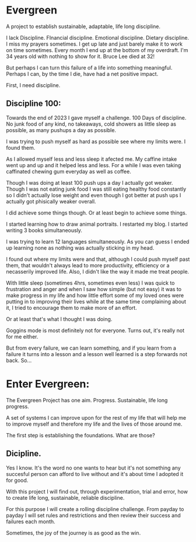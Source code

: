 # Evergreen

A project to establish sustainable, adaptable, life long discipline.

I lack Discipline. FInancial discipline. Emotional discipline. Dietary discipline. I miss my prayers sometimes. I get up late and just barely make it to work on time sometimes. Every month I end up at the bottom of my overdraft. I'm 34 years old with nothing to show for it. Bruce Lee died at 32!

But perhaps I can turn this failure of a life into something meaningful. Perhaps I can, by the time I die, have had a net positive impact.

First, I need discipline.

## Discipline 100:

Towards the end of 2023 I gave myself a challenge. 100 Days of discipline. No junk food of any kind, no takeaways, cold showers as little sleep as possible, as many pushups a day as possible.

I was trying to push myself as hard as possible see where my limits were. I found them.

As I allowed myself less and less sleep it afected me. My caffine intake went up and up and it helped less and less. For a while I was even taking caffinated chewing gum everyday as well as coffee.

Though I was doing at least 100 push ups a day I actually got weaker. Though I was not eating junk food I was still eating healthy food constantly so I didn't actually lose weight and even though I got better at push ups I actually got phisically weaker overall.

I did achieve some things though. Or at least begin to achieve some things.

I started learning how to draw animal portraits. I restarted my blog. I started writing 3 books simultaneously.

I was trying to learn 12 languages simultaneously. As you can guess I ended up learning none as nothing was actually sticking in my head.

I found out where my limits were and that, although I could push myself past them, that wouldn't always lead to more productivity, efficiency or a necasserily improved life. Also, I didn't like the way it made me treat people.

With little sleep (sometimes 4hrs, sometimes even less) I was quick to frustration and anger and when I saw how simple (but not easy) it was to make progress in my life and how little effort some of my loved ones were putting in to improving their lives while at the same time complaining about it, I tried to encourage them to make more of an effort.

Or at least that's what I thought I was doing.

Goggins mode is most definitely not for everyone. Turns out, it's really not for me either.

But from every failure, we can learn something, and if you learn from a failure it turns into a lesson and a lesson well learned is a step forwards not back. So...

# Enter Evergreen:

The Evergreen Project has one aim. Progress. Sustainable, life long progress.

A set of systems I can improve upon for the rest of my life that will help me to improve myself and therefore my life and the lives of those around me.

The first step is establishing the foundations. What are those?

## Dicipline.

Yes I know. It's the word no one wants to hear but it's not something any succesful person can afford to live without and it's about time I adopted it for good.

With this project I will find out, through experimentation, trial and error, how to create life long, sustainable, reliable discipline.

For this purpose I will create a rolling discipline challenge. From payday to payday I will set rules and restrictions and then review their success and failures each month.

Sometimes, the joy of the journey is as good as the win.
